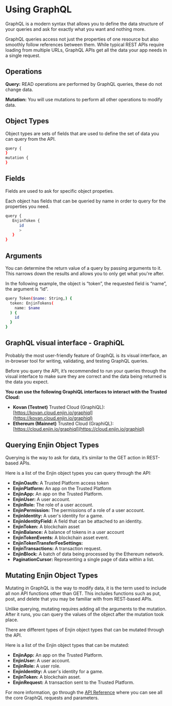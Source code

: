 # Using GraphQL

GraphQL is a modern syntax that allows you to define the data structure of your queries and ask for exactly what you want and nothing more.

GraphQL queries access not just the properties of one resource but also smoothly follow references between them. While typical REST APIs require loading from multiple URLs, GraphQL APIs get all the data your app needs in a single request. 

## Operations

**Query:** READ operations are performed by GraphQL queries, these do not change data.

**Mutation:** You will use mutations to perform all other operations to modify data.

## Object Types

Object types are sets of fields that are used to define the set of data you can query from the API.

```bash
query {
}
mutation {
}
```

## Fields

Fields are used to ask for specific object propeties.

Each object has fields that can be queried by name in order to query for the properties you need.

```bash
query {
   EnjinToken {
      id
      >
   }
}
```

## Arguments

You can determine the return value of a query by passing arguments to it. This narrows down the results and allows you to only get what you're after.

In the following example, the object is “token”, the requested field is “name”, the argument is “id”.

```bash
query Token($name: String,) {
  token: EnjinTokens(
    name: $name
  ) {
    id
  }
}
```

## GraphQL visual interface - GraphiQL

Probably the most user-friendly feature of GraphQL is its visual interface, an in-browser tool for writing, validating, and testing GraphQL queries.

Before you query the API, it’s recommended to run your queries through the visual interface to make sure they are correct and the data being returned is the data you expect. 

**You can use the following GraphiQL interfaces to interact with the Trusted Cloud:**

* **Kovan (Testnet)** Trusted Cloud (GraphiQL): [https://kovan.cloud.enjin.io/graphiql](https://kovan.cloud.enjin.io/graphiql)
* **Ethereum (Mainnet)** Trusted Cloud (GraphiQL): [https://cloud.enjin.io/graphiql](https://cloud.enjin.io/graphiql)

## Querying Enjin Object Types

Querying is the way to ask for data, it’s similar to the GET action in REST-based APIs.

Here is a list of the Enjin object types you can query through the API:
* **EnjinOauth:** A Trusted Platform access token 
* **EnjinPlatform:** An app on the Trusted Platform
* **EnjinApp:** An app on the Trusted Platform.
* **EnjinUser:** A user account.
* **EnjinRole:** The role of a user account.
* **EnjinPermission:** The permissions of a role of a user account.
* **EnjinIdentity:** A user's identity for a game.
* **EnjinIdentityField:** A field that can be attached to an identity.
* **EnjinToken:** A blockchain asset
* **EnjinBalance:** A balance of tokens in a user account
* **EnjinTokenEvents:** A blockchain asset event.
* **EnjinTokenTransferFeeSettings:** 
* **EnjinTransactions:** A transaction request.
* **EnjinBlock:** A batch of data being processed by the Ethereum network.
* **PaginationCursor:** Representing a single page of data within a list.

## Mutating Enjin Object Types

Mutating in GraphQL is the way to modify data, it is the term used to include all non API functions other than GET. This includes functions such as put, post, and delete that you may be familiar with from REST-based APIs.

Unlike querying, mutating requires adding all the arguments to the mutation. After it runs, you can query the values of the object after the mutation took place.

There are different types of Enjin object types that can be mutated through the API. 

Here is a list of the Enjin object types that can be mutated:
* **EnjinApp:** An app on the Trusted Platform.
* **EnjinUser:** A user account.
* **EnjinRole:** A user role.
* **EnjinIdentity:** A user's identity for a game.
* **EnjinToken:** A blockchain asset.
* **EnjinRequest:** A transaction sent to the Trusted Platform.

For more information, go through the [API Reference](/api-docs) where you can see all the core GraphQL requests and parameters.
